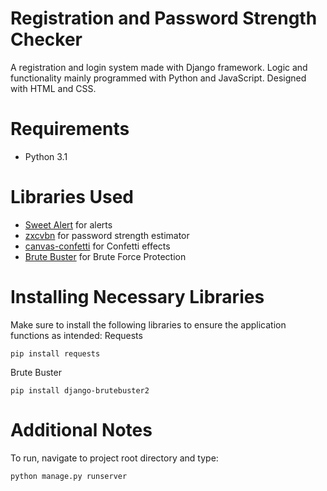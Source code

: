 # Registration and Password Strength Checker
A registration and login system made with Django framework. Logic and functionality mainly programmed with Python and JavaScript. Designed with HTML and CSS.

# Requirements
* Python 3.1

# Libraries Used
* [Sweet Alert](https://sweetalert.js.org/guides/) for alerts
* [zxcvbn](https://github.com/dropbox/zxcvbn) for password strength estimator
* [canvas-confetti](https://www.npmjs.com/package/canvas-confetti) for Confetti effects
* [Brute Buster](https://github.com/mtrdesign/django-brutebuster) for Brute Force Protection

# Installing Necessary Libraries
Make sure to install the following libraries to ensure the application functions as intended:
Requests
```
pip install requests
```

Brute Buster
```
pip install django-brutebuster2
```

# Additional Notes
To run, navigate to project root directory and type:
```
python manage.py runserver
```
